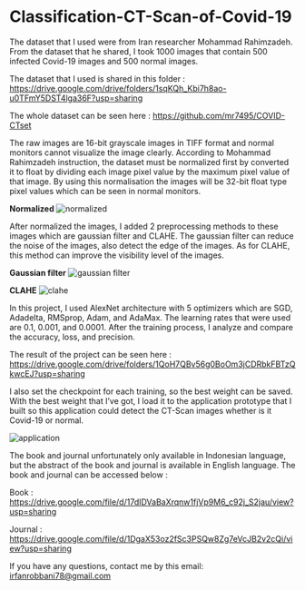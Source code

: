 # Classification-CT-Scan-of-Covid-19
 
The dataset that I used were from Iran researcher Mohammad Rahimzadeh. From the dataset that he shared, I took 1000 images that contain 500 infected Covid-19 images and 500 normal images. 

The dataset that I used is shared in this folder : https://drive.google.com/drive/folders/1sqKQh_Kbi7h8ao-u0TFmY5DST4lga36F?usp=sharing

The whole dataset can be seen here : https://github.com/mr7495/COVID-CTset

The raw images are 16-bit grayscale images in TIFF format and normal monitors cannot visualize the image clearly. According to Mohammad Rahimzadeh instruction, the dataset must be normalized first by converted it to float by dividing each image pixel value by the maximum pixel value of that image. By using this normalisation the images will be 32-bit float type pixel values which can be seen in normal monitors.

**Normalized**
![normalized](https://user-images.githubusercontent.com/75148994/132940711-90caf24b-3348-4e5e-87d6-976a868adb51.png)

After normalized the images, I added 2 preprocessing methods to these images which are gaussian filter and CLAHE. The gaussian filter can reduce the noise of the images, also detect the edge of the images. As for CLAHE, this method can improve the visibility level of the images.

**Gaussian filter**
![gaussian filter](https://user-images.githubusercontent.com/75148994/132940970-92b5c077-20a6-4fa6-a8ab-4e2d58725ab8.png)

**CLAHE**
![clahe](https://user-images.githubusercontent.com/75148994/132940986-5973669c-2416-433a-889a-dc6778306279.png)

In this project, I used AlexNet architecture with 5 optimizers which are SGD, Adadelta, RMSprop, Adam, and AdaMax. The learning rates that were used are 0.1, 0.001, and 0.0001. After the training process, I analyze and compare the accuracy, loss, and precision. 

The result of the project can be seen here : https://drive.google.com/drive/folders/1QoH7QBv56g0BoOm3jCDRbkFBTzQkwcEJ?usp=sharing

I also set the checkpoint for each training, so the best weight can be saved. With the best weight that I’ve got, I load it to the application prototype that I built so this application could detect the CT-Scan images whether is it Covid-19 or normal.

![application](https://user-images.githubusercontent.com/75148994/132941637-6dda2e6c-3300-4e9a-ae4e-fa2fa82bd60a.PNG)

The book and journal unfortunately only available in Indonesian language, but the abstract of the book and journal is available in English language. The book and journal can be accessed below :

Book : https://drive.google.com/file/d/17dIDVaBaXrqnw1fjVp9M6_c92j_S2jau/view?usp=sharing

Journal : https://drive.google.com/file/d/1DgaX53oz2fSc3PSQw8Zg7eVcJB2v2cQi/view?usp=sharing

If you have any questions, contact me by this email: irfanrobbani78@gmail.com
